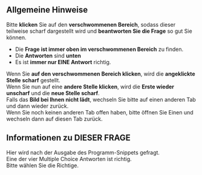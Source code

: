 ## Allgemeine Hinweise
Bitte **klicken** Sie auf den **verschwommenen Bereich**, 
sodass dieser teilweise scharf dargestellt wird und 
**beantworten Sie die Frage** so gut Sie können.  

* Die **Frage ist immer oben im verschwommenen Bereich** zu 
finden.  
* Die **Antworten** sind **unten** 
* Es ist **immer nur EINE Antwort** richtig.

Wenn Sie **auf den verschwommenen Bereich klicken**, 
wird die **angeklickte Stelle scharf** gestellt.<br>Wenn Sie nun auf eine **andere Stelle klicken**,
 wird die **Erste wieder unscharf** und die **neue Stelle scharf**.  
 Falls das **Bild bei Ihnen nicht lädt**, wechseln Sie bitte auf einen anderen Tab und dann wieder zurück.  
 Wenn Sie noch keinen anderen Tab offen haben, bitte öffnen Sie Einen und wechseln dann auf diesen Tab zurück.  

## Informationen zu DIESER FRAGE
Hier wird nach der Ausgabe des Programm-Snippets gefragt.<br>Eine der vier Multiple Choice Antworten ist richtig.  
Bitte wählen Sie die Richtige.   
